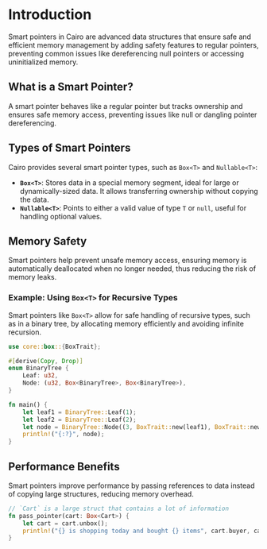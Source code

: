 # Introduction

Smart pointers in Cairo are advanced data structures that ensure safe and efficient memory management by adding safety features to regular pointers, preventing common issues like dereferencing null pointers or accessing uninitialized memory.

## What is a Smart Pointer?

A smart pointer behaves like a regular pointer but tracks ownership and ensures safe memory access, preventing issues like null or dangling pointer dereferencing.

## Types of Smart Pointers

Cairo provides several smart pointer types, such as `Box<T>` and `Nullable<T>`:

- **`Box<T>`**: Stores data in a special memory segment, ideal for large or dynamically-sized data.
                It allows transferring ownership without copying the data.
- **`Nullable<T>`**: Points to either a valid value of type `T` or `null`, useful for handling optional values.

## Memory Safety

Smart pointers help prevent unsafe memory access, ensuring memory is automatically deallocated when no longer needed, thus reducing the risk of memory leaks.

### Example: Using `Box<T>` for Recursive Types

Smart pointers like `Box<T>` allow for safe handling of recursive types, such as in a binary tree, by allocating memory efficiently and avoiding infinite recursion.

```rust
use core::box::{BoxTrait};

#[derive(Copy, Drop)]
enum BinaryTree {
    Leaf: u32,
    Node: (u32, Box<BinaryTree>, Box<BinaryTree>),
}

fn main() {
    let leaf1 = BinaryTree::Leaf(1);
    let leaf2 = BinaryTree::Leaf(2);
    let node = BinaryTree::Node((3, BoxTrait::new(leaf1), BoxTrait::new(leaf2)));
    println!("{:?}", node);
}
```

## Performance Benefits

Smart pointers improve performance by passing references to data instead of copying large structures, reducing memory overhead.

```rust
// `Cart` is a large struct that contains a lot of information
fn pass_pointer(cart: Box<Cart>) {
    let cart = cart.unbox();
    println!("{} is shopping today and bought {} items", cart.buyer, cart.items);
}
```
